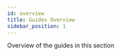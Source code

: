 ```yaml
---
id: overview
title: Guides Overview
sidebar_position: 1
---
```


Overview of the guides in this section
